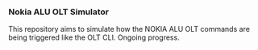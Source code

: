 ### Nokia ALU OLT Simulator

This repository aims to simulate how the NOKIA ALU OLT commands are being triggered like the OLT CLI.
Ongoing progress.
